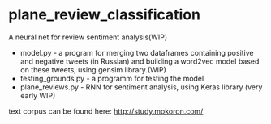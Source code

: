 # plane_review_classification
A neural net for review sentiment analysis(WIP)

- model.py - a program for merging two dataframes containing positive and negative tweets (in Russian) and building a word2vec model based on these tweets, using gensim library.(WIP)
- testing_grounds.py - a programm for testing the model
- plane_reviews.py - RNN for sentiment analysis, using Keras library (very early WIP)

text corpus can be found here: 
http://study.mokoron.com/
